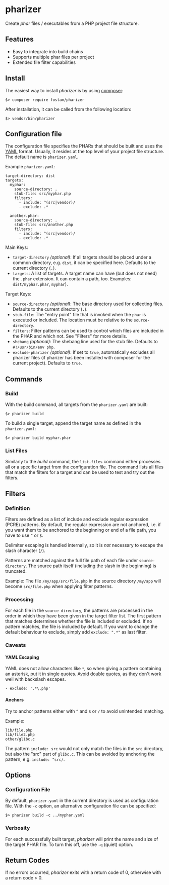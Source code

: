 # pharizer

Create *phar* files / executables from a PHP project file structure.

## Features
- Easy to integrate into build chains
- Supports multiple phar files per project
- Extended file filter capabilities

## Install
The easiest way to install *pharizer* is by using [composer](https://getcomposer.org/): 

```
$> composer require fostam/pharizer
```

After installation, it can be called from the following location:
```
$> vendor/bin/pharizer
```

## Configuration file
The configuration file specifies the PHARs that should be built and uses the
[YAML](https://en.wikipedia.org/wiki/YAML) format.
Usually, it resides at the top level of your project file structure.
The default name is `pharizer.yaml`.

Example `pharizer.yaml`:
```
target-directory: dist
targets:
  myphar:
    source-directory: .
    stub-file: src/myphar.php
    filters:
      - include: ^(src|vendor)/
      - exclude: .*
 
  another.phar:
    source-directory: .
    stub-file: src/another.php
    filters:
      - include: ^(src|vendor)/
      - exclude: .*
```

Main Keys:
- `target-directory` _(optional)_: If all targets should be placed under
a common directory, e.g. `dist`, it can be specified here. Defaults to the current
directory (`.`).
- `targets`: A list of targets. A target name can have (but does not need) the
`.phar` extension.
It can contain a path, too. Examples: `dist/myphar.phar`, `myphar`).

Target Keys:
- `source-directory` _(optional)_: The base directory used for collecting files.
Defaults to the current directory (`.`).
- `stub-file`: The "entry point" file that is invoked when the `phar` is executed
or included. The location must be relative to the `source-directory`.
- `filters`: Filter patterns can be used to control which files are included
in the PHAR and which not. See "Filters" for more details. 
- `shebang` _(optional)_: The shebang line used for the stub file. Defaults to `#!/usr/bin/env php`.
- `exclude-pharizer` _(optional)_: If set to `true`, automatically excludes all
pharizer files (if pharizer has been installed with composer for the current project).
Defaults to `true`.

## Commands
### Build
With the build command, all targets from the `pharizer.yaml` are built:
```
$> pharizer build
```

To build a single target, append the target name as defined in the `pharizer.yaml`:

```
$> pharizer build myphar.phar
```

### List Files
Similarly to the _build_ command, the `list-files` command either processes
all or a specific target from the configuration file. The command lists all
files that match the filters for a target and can be used to test and try out
the filters.

## Filters
### Definition
Filters are defined as a list of include and exclude regular expression (PCRE) patterns.
By default, the regular expression are not anchored, i.e. if you want them to be anchored
to the beginning or end of a file path, you have to use `^` or `$`.

Delimiter escaping is handled internally, so it is *not* necessary to escape the slash character (`/`).

Patterns are matched against the full file path of each file under `source-directory`. The source
path itself (including the slash in the beginning) is truncated.

Example:
The file `/my/app/src/file.php` in the source directory `/my/app` will become `src/file.php` when 
applying filter patterns.

### Processing
For each file in the `source-directory`, the patterns are processed in the order in which
they have been given in the target filter list. The first pattern that matches determines
whether the file is included or excluded. If no pattern matches, the file is included by default.
If you want to change the default behaviour to exclude, simply add `exclude: ".*"` as last filter.

### Caveats
#### YAML Escaping
YAML does not allow characters like `*`, so when giving a pattern containing an asterisk, put it in single
quotes. Avoid double quotes, as they don't work well with backslash escapes.
```
- exclude: '.*\.php'
```
#### Anchors
Try to anchor patterns either with `^` and `$` or `/` to avoid unintended matching.

Example:
```
lib/file.php
lib/file2.php
other/glibc.c
```

The pattern `include: src` would not only match the files in the `src` directory, but also the
"src" part of `glibc.c`. This can be avoided by anchoring the pattern, e.g. `include: ^src/`.


## Options
### Configuration File
By default, `pharizer.yaml` in the current directory is used as configuration file.
With the `-c` option, an alternative configuration file can be specified:
```
$> pharizer build -c ../myphar.yaml
```

### Verbosity
For each successfully built target, _pharizer_ will print the name and size of the target
PHAR file. To turn this off, use the `-q` (quiet) option.


## Return Codes
If no errors occurred, _pharizer_ exits with a return code of 0, otherwise with a return code > 0.
